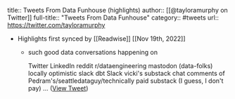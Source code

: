 title:: Tweets From Data Funhouse (highlights)
author:: [[@tayloramurphy on Twitter]]
full-title:: "Tweets From Data Funhouse"
category:: #tweets
url:: https://twitter.com/tayloramurphy

- Highlights first synced by [[Readwise]] [[Nov 19th, 2022]]
	- such good data conversations happening on
	  
	  Twitter
	  LinkedIn
	  reddit r/dataengineering 
	  mastodon (data-folks)
	  locally optimistic slack
	  dbt Slack
	  vicki's substack chat
	  comments of Pedram's/seattledataguy/technically paid substack (I guess, I don't pay)
	  ... ([View Tweet](https://twitter.com/tayloramurphy/status/1592688115617267713))
